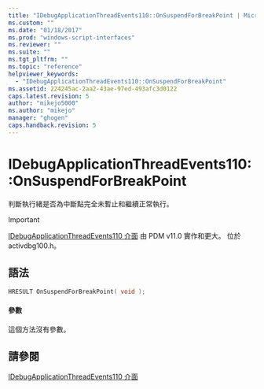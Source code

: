 ```yaml
---
title: "IDebugApplicationThreadEvents110::OnSuspendForBreakPoint | Microsoft Docs"
ms.custom: ""
ms.date: "01/18/2017"
ms.prod: "windows-script-interfaces"
ms.reviewer: ""
ms.suite: ""
ms.tgt_pltfrm: ""
ms.topic: "reference"
helpviewer_keywords: 
  - "IDebugApplicationThreadEvents110::OnSuspendForBreakPoint"
ms.assetid: 224245ac-2aa2-43ae-97ed-493afc3d0122
caps.latest.revision: 5
author: "mikejo5000"
ms.author: "mikejo"
manager: "ghogen"
caps.handback.revision: 5
---
```

# IDebugApplicationThreadEvents110::OnSuspendForBreakPoint
判斷執行緒是否為中斷點完全未暫止和繼續正常執行。  
  
> [!IMPORTANT]
>  [IDebugApplicationThreadEvents110 介面](../../winscript/reference/idebugapplicationthreadevents110-interface.md) 由 PDM v11.0 實作和更大。  位於 activdbg100.h。  
  
## 語法  
  
```cpp  
HRESULT OnSuspendForBreakPoint( void );  
```  
  
#### 參數  
 這個方法沒有參數。  
  
## 請參閱  
 [IDebugApplicationThreadEvents110 介面](../../winscript/reference/idebugapplicationthreadevents110-interface.md)